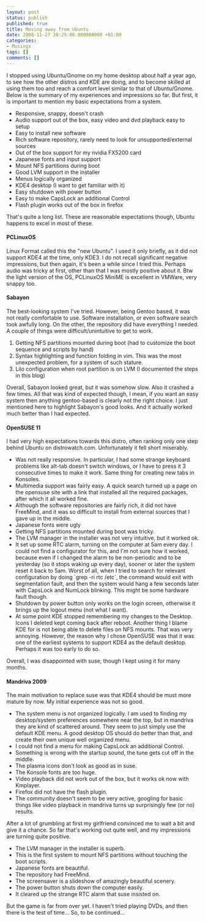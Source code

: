 ```yaml
---
layout: post
status: publish
published: true
title: Moving away from Ubuntu
date: 2008-11-27 20:25:00.000000000 +01:00
categories:
- Musings
tags: []
comments: []
---
```

I stopped using Ubuntu/Gnome on my home desktop about half a year ago, to see how the other distros and KDE are doing, and to become skilled at using them too and reach a comfort level similar to that of Ubuntu/Gnome. Below is the summary of my experiences and impressions so far. But first, it is important to mention my basic expectations from a system.

<ul>
<li>Responsive, snappy, doesn't crash</li>
<li>Audio support out of the box, easy video and dvd playback easy to setup</li>
<li>Easy to install new software</li>
<li>Rich software repository, rarely need to look for unsupported/external sources</li>
<li>Out of the box support for my nvidia FX5200 card</li>
<li>Japanese fonts and input support</li>
<li>Mount NFS partitions during boot</li>
<li>Good LVM support in the installer</li>
<li>Menus logically organized</li>
<li>KDE4 desktop (I want to get familiar with it)</li>
<li>Easy shutdown with power button</li>
<li>Easy to make CapsLock an additional Control</li>
<li>Flash plugin works out of the box in firefox</li>
</ul>

That's quite a long list. These are reasonable expectations though, Ubuntu happens to excel in most of these. 

<h4>PCLinuxOS</h4>

Linux Format called this the "new Ubuntu". I used it only briefly, as it did not support KDE4 at the time, only KDE3. I do not recall significant negative impressions, but then again, it's been a while since I tried this. Perhaps audio was tricky at first, other than that I was mostly positive about it. Btw the light version of the OS, PCLinuxOS MiniME is excellent in VMWare, very snappy too.

<h4>Sabayon</h4>

The best-looking system I've tried. However, being Gentoo based, it was not really comfortable to use. Software installation, or even software search took awfully long. On the other, the repository did have everything I needed. A couple of things were difficult/unintuitive to get to work.
<ol>
<li>Getting NFS partitions mounted during boot (had to customize the boot sequence and scripts by hand)</li>
<li>Syntax highlighting and function folding in vim. This was the most unexpected problem, for a system of such stature.</li>
<li>Lilo configuration when root partition is on LVM (I documented the steps in this blog)</li>
</ol>
Overall, Sabayon looked great, but it was somehow slow. Also it crashed a few times. All that was kind of expected though, I mean, if you want an easy system then anything gentoo-based is clearly not the right choice. I just mentioned here to highlight Sabayon's good looks. And it actually worked much better than I had expected.

<h4>OpenSUSE 11</h4>

I had very high expectations towards this distro, often ranking only one step behind Ubuntu on distrowatch.com. Unfortunately it fell short miserably.

<ul>
<li>Was not really responsive. In particular, I had some strange keyboard problems like alt-tab doesn't switch windows, or I have to press it 3 consecutive times to make it work. Same thing for creating new tabs in Konsoles.</li>
<li>Multimedia support was fairly easy. A quick search turned up a page on the opensuse site with a link that installed all the required packages, after which it all worked fine.</li>
<li>Although the software repositories are fairly rich, it did not have FreeMind, and it was so difficult to install from external sources that I gave up in the middle.</li>
<li>Japanese fonts were ugly</li>
<li>Getting NFS partitions mounted during boot was tricky.</li>
<li>The LVM manager in the installer was not very intuitive, but it worked ok.</li>
<li>It set up some RTC alarm, turning on the computer at 5am every day. I could not find a configurator for this, and I'm not sure how it worked, because even if I changed the alarm to be non-periodic and to be yesterday (so it stops waking up every day), sooner or later the system reset it back to 5am. Worst of all, when I tried to search for relevant configuration by doing `grep -ri rtc /etc`, the command would exit with segmentation fault, and then the system would hang a few seconds later with CapsLock and NumLock blinking. This might be some hardware fault though.</li>
<li>Shutdown by power button only works on the login screen, otherwise it brings up the logout menu (not what I want).</li>
<li>At some point KDE stopped remembering my changes to the Desktop. Icons I deleted kept coming back after reboot. Another thing I blame KDE for is not being able to delete files on NFS mounts. That was very annoying. However, the reason why I chose OpenSUSE was that it was one of the earliest systems to support KDE4 as the default desktop. Perhaps it was too early to do so.</li>
</ul>

Overall, I was disappointed with suse, though I kept using it for many months.

<h4>Mandriva 2009</h4>

The main motivation to replace suse was that KDE4 should be must more mature by now. My initial experience was not so good.
<ul>
<li>The system menu is not organized logically. I am used to finding my desktop/system preferences somewhere near the top, but in mandriva they are kind of scattered around. They seem to just simply use the default KDE menu. A good desktop OS should do better than that, and create their own unique well organized menu.</li>
<li>I could not find a menu for making CapsLock an additional Control.</li>
<li>Something is wrong with the startup sound, the tune gets cut off in the middle.</li>
<li>The plasma icons don't look as good as in suse.</li>
<li>The Konsole fonts are too huge.</li>
<li>Video playback did not work out of the box, but it works ok now with Kmplayer.</li>
<li>Firefox did not have the flash plugin.</li>
<li>The community doesn't seem to be very active, googling for basic things like video playback in mandriva turns up surprisingly few (or no) results.</li>
</ul>

After a lot of grumbling at first my girlfriend convinced me to wait a bit and give it a chance. So far that's working out quite well, and my impressions are turning quite positive.

<ul>
<li>The LVM manager in the installer is superb.</li>
<li>This is the first system to mount NFS partitions without touching the boot scripts.</li>
<li>Japanese fonts are beautiful.</li>
<li>The repository had FreeMind.</li>
<li>The screensaver is a slideshow of amazingly beautiful scenery.</li>
<li>The power button shuts down the computer easily.</li>
<li>It cleared up the strange RTC alarm that suse insisted on.</li>
</ul>

But the game is far from over yet. I haven't tried playing DVDs, and then there is the test of time... So, to be continued...
